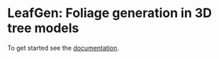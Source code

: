 # LeafGen: Foliage generation in 3D tree models

To get started see the [documentation].

[documentation]: https://pietari-monkkonen.github.io/